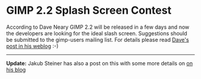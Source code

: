 # GIMP 2.2 Splash Screen Contest

According to Dave Neary GIMP 2.2 will be released in a few days and now the developers are looking for the ideal slash screen. Suggestions should be submitted to the gimp-users mailing list. For details please read <a href="http://www.advogato.org/person/bolsh/diary.html?start=44">Dave's post in his weblog</a> :-)

-------------------------------



__Update:__ Jakub Steiner has also a post on this with some more details on <a href="http://primates.ximian.com/~jimmac/blog/GIMP/Gimp22splash">on his blog</a>